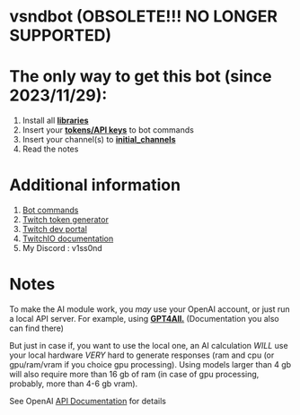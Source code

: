 # vsndbot (OBSOLETE!!! NO LONGER SUPPORTED)

# The only way to get this bot (since 2023/11/29):
1. Install all **[libraries](https://paste.ivr.fi/raw/ponesyhevo)**
2. Insert your **[tokens/API keys](https://paste.ivr.fi/raw/qojicilyje)** to bot commands
3. Insert your channel(s) to **[initial_channels](https://github.com/v1ss0nd/vsndbot/blob/e400f650472001e859112a0fbe6a83a188e83067/bot.py#L13)**
4. Read the notes

# Additional information 
1. [Bot commands](https://v1ss0nd.github.io/)
2. [Twitch token generator](https://twitchtokengenerator.com/)
3. [Twitch dev portal](https://dev.twitch.tv/docs/)
4. [TwitchIO documentation](https://twitchio.dev/en/stable/)
5. My Discord : v1ss0nd

# Notes
To make the AI module work, you *may* use your OpenAI account, or just run a local API server. For example, using **[GPT4All.](https://github.com/nomic-ai/gpt4all)** (Documentation you also can find there)

But just in case if, you want to use the local one, an AI calculation *WILL* use your local hardware *VERY* hard to generate responses (ram and cpu (or gpu/ram/vram if you choice gpu processing). Using models larger than 4 gb will also require more than 16 gb of ram (in case of gpu processing, probably, more than 4-6 gb vram).

See OpenAI [API Documentation](https://platform.openai.com/docs/api-reference/completions/create) for details
